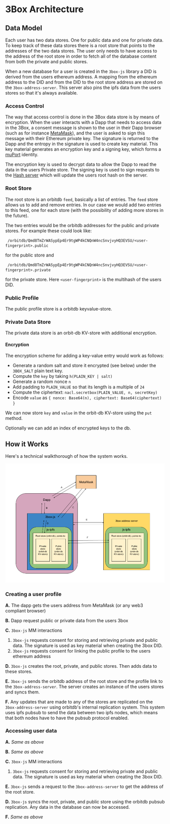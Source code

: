 # 3Box Architecture
## Data Model
Each user has two data stores. One for public data and one for private data. To keep track of these data stores there is a root store that points to the addresses of the two data stores. The user only needs to have access to the address of the root store in order to fetch all of the database content from both the private and public stores.

When a new database for a user is created in the `3box-js` library a DID is derived from the users ethereum address. A mapping from the ethereum address to the DID and from the DID to the root store address are stored on the `3box-address-server`. This server also pins the ipfs data from the users stores so that it's always available.

### Access Control

The way that access control is done in the 3Box data store is by means of encryption. When the user interacts with a Dapp that needs to access data in the 3Box, a consent message is shown to the user in their Dapp browser (such as for instance [MetaMask](https://metamask.io)), and the user is asked to sign this message with their Ethereum private key. The signature is returned to the Dapp and the entropy in the signature is used to create key material. This key material generates an encryption key and a signing key, which forms a [muPort](https://github.com/uport-project/muport-core-js) identity.

The encryption key is used to decrypt data to allow the Dapp to read the data in the users Private store. The signing key is used to sign requests to the [Hash server](https://github.com/uport-project/3box-hash-server) which will update the users root hash on the server.

### Root Store
The root store is an orbitdb `feed`, basically a list of entries. The `feed` store allows us to add and remove entries. In our case we would add two entries to this feed, one for each store (with the possibility of adding more stores in the future).

The two entries would be the orbitdb addresses for the public and private stores. For example these could look like:
```
 /orbitdb/Qmd8TmZrWASypEp4Er9tgWP4kCNQnW4ncSnvjvyHQ3EVSU/<user-fingerprint>.public
```
for the public store and
```
 /orbitdb/Qmd8TmZrWASypEp4Er9tgWP4kCNQnW4ncSnvjvyHQ3EVSU/<user-fingerprint>.private
```
for the private store. Here `<user-fingerprint>` is the multihash of the users DID.


### Public Profile
The public profile store is a orbitdb keyvalue-store.

### Private Data Store
The private data store is an orbit-db KV-store with additional encryption.

#### Encryption
The encryption scheme for adding a key-value entry would work as follows:

* Generate a random salt and store it encrypted (see below) under the `3BOX_SALT` plain text key.
* Compute the `key` by taking `h(PLAIN_KEY | salt)`
* Generate a random nonce `n`
* Add padding to `PLAIN_VALUE` so that its length is a multiple of `24`
* Compute the ciphertext: `nacl.secretbox(PLAIN_VALUE, n, secretKey)`
* Encode `value` as `{ nonce: Base64(n), ciphertext: Base64(ciphertext) }`

We can now store `key` and `value` in the orbit-db KV-store using the `put` method.

Optionally we can add an index of encrypted keys to the db.

## How it Works
Here's a technical walkthorough of how the system works.

![3Box Architecture Diagram](./3box_architecture_diagram.png)

### Creating a user profile

**A.** The dapp gets the users address from MetaMask (or any web3 compliant browser)

**B.** Dapp request public or private data from the users 3box

**C.** `3box-js` MM interactions
  1. `3box-js` requests consent for storing and retrieving private and public data. The signature is used as key material when creating the 3box DID.
  2. `3box-js` requests consent for linking the public profile to the users ethereum address

**D.** `3box-js` creates the root, private, and public stores. Then adds data to these stores.

**E.** `3box-js` sends the orbitdb address of the root store and the profile link to the `3box-address-server`. The server creates an instance of the users stores and syncs them.

**F.** Any updates that are made to any of the stores are replicated on the `3box-address-server` using orbitdb's internal replication system. This system uses ipfs pubsub to send the data between two ipfs nodes, which means that both nodes have to have the pubsub protocol enabled.


### Accessing user data

**A.** *Same as above*

**B.** *Same as above*

**C.** `3box-js` MM interactions
  1. `3box-js` requests consent for storing and retrieving private and public data. The signature is used as key material when creating the 3box DID.

**E.** `3box-js` sends a request to the `3box-address-server` to get the address of the root store.

**D.** `3box-js` syncs the root, private, and public store using the orbitdb pubsub replication. Any data in the database can now be accessed.

**F.** *Same as above*
